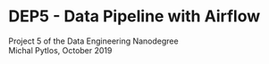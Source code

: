 # DEP5 - Data Pipeline with Airflow
Project 5 of the Data Engineering Nanodegree <br>
Michal Pytlos, October 2019
